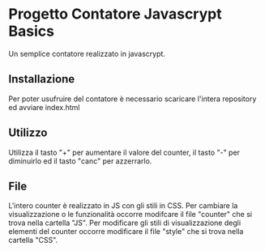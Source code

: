 # Progetto Contatore Javascrypt Basics
Un semplice contatore realizzato in javascrypt.
 
## Installazione
Per poter usufruire del contatore è necessario scaricare l'intera repository ed avviare index.html

## Utilizzo
Utilizza il tasto "+" per aumentare il valore del counter, il tasto "-" per diminuirlo ed il tasto "canc" per azzerrarlo.

## File
L'intero counter è realizzato in JS con gli stili in CSS.
Per cambiare la visualizzazione o le funzionalità occorre modifcare il file "counter" che si trova nella cartella "JS".
Per modificare gli stili di visualizzazione degli elementi del counter occorre modificare il file "style" che si trova nella cartella "CSS".
